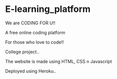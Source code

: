 # E-learning_platform

We are CODING FOR U!!

A free online coding platform

For those who love to code!!

College project..

The website is made using HTML, CSS n Javascript

Deployed using Heroku..
